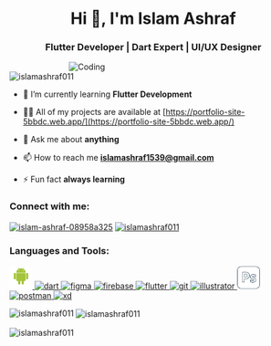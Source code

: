<h1 align="center">Hi 👋, I'm Islam Ashraf</h1>
<h3 align="center">Flutter Developer | Dart Expert | UI/UX Designer</h3>
<img align="right" alt="Coding" width="400" src="[https://lottiefiles.com/free-animation/blue-hacker-nXeOSctTp7](https://cdn.dribbble.com/users/1162077/screenshots/3848914/programmer.gif)")>
<p align="left"> <img src="https://komarev.com/ghpvc/?username=islamashraf011&label=Profile%20views&color=0e75b6&style=flat" alt="islamashraf011" /> </p>

- 🌱 I’m currently learning **Flutter Development**

- 👨‍💻 All of my projects are available at [https://portfolio-site-5bbdc.web.app/](https://portfolio-site-5bbdc.web.app/)

- 💬 Ask me about **anything**

- 📫 How to reach me **islamashraf1539@gmail.com**

- ⚡ Fun fact **always learning**

<h3 align="left">Connect with me:</h3>
<p align="left">
<a href="https://linkedin.com/in/islam-ashraf-08958a325" target="blank"><img align="center" src="https://raw.githubusercontent.com/rahuldkjain/github-profile-readme-generator/master/src/images/icons/Social/linked-in-alt.svg" alt="islam-ashraf-08958a325" height="30" width="40" /></a>
<a href="https://fb.com/islamashraf011" target="blank"><img align="center" src="https://raw.githubusercontent.com/rahuldkjain/github-profile-readme-generator/master/src/images/icons/Social/facebook.svg" alt="islamashraf011" height="30" width="40" /></a>
</p>

<h3 align="left">Languages and Tools:</h3>
<p align="left"> <a href="https://developer.android.com" target="_blank" rel="noreferrer"> <img src="https://raw.githubusercontent.com/devicons/devicon/master/icons/android/android-original-wordmark.svg" alt="android" width="40" height="40"/> </a> <a href="https://dart.dev" target="_blank" rel="noreferrer"> <img src="https://www.vectorlogo.zone/logos/dartlang/dartlang-icon.svg" alt="dart" width="40" height="40"/> </a> <a href="https://www.figma.com/" target="_blank" rel="noreferrer"> <img src="https://www.vectorlogo.zone/logos/figma/figma-icon.svg" alt="figma" width="40" height="40"/> </a> <a href="https://firebase.google.com/" target="_blank" rel="noreferrer"> <img src="https://www.vectorlogo.zone/logos/firebase/firebase-icon.svg" alt="firebase" width="40" height="40"/> </a> <a href="https://flutter.dev" target="_blank" rel="noreferrer"> <img src="https://www.vectorlogo.zone/logos/flutterio/flutterio-icon.svg" alt="flutter" width="40" height="40"/> </a> <a href="https://git-scm.com/" target="_blank" rel="noreferrer"> <img src="https://www.vectorlogo.zone/logos/git-scm/git-scm-icon.svg" alt="git" width="40" height="40"/> </a> <a href="https://www.adobe.com/in/products/illustrator.html" target="_blank" rel="noreferrer"> <img src="https://www.vectorlogo.zone/logos/adobe_illustrator/adobe_illustrator-icon.svg" alt="illustrator" width="40" height="40"/> </a> <a href="https://www.photoshop.com/en" target="_blank" rel="noreferrer"> <img src="https://raw.githubusercontent.com/devicons/devicon/master/icons/photoshop/photoshop-line.svg" alt="photoshop" width="40" height="40"/> </a> <a href="https://postman.com" target="_blank" rel="noreferrer"> <img src="https://www.vectorlogo.zone/logos/getpostman/getpostman-icon.svg" alt="postman" width="40" height="40"/> </a> <a href="https://www.adobe.com/products/xd.html" target="_blank" rel="noreferrer"> <img src="https://cdn.worldvectorlogo.com/logos/adobe-xd.svg" alt="xd" width="40" height="40"/> </a> </p>

<p><img align="left" src="https://github-readme-stats.vercel.app/api/top-langs?username=islamashraf011&show_icons=true&locale=en&layout=compact" alt="islamashraf011" /></p>

<p>&nbsp;<img align="center" src="https://github-readme-stats.vercel.app/api?username=islamashraf011&show_icons=true&locale=en" alt="islamashraf011" /></p>

<p><img align="center" src="https://github-readme-streak-stats.herokuapp.com/?user=islamashraf011&" alt="islamashraf011" /></p>
